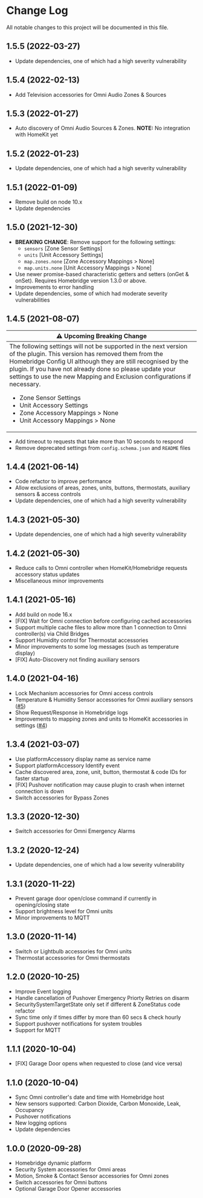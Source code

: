 # Change Log

All notable changes to this project will be documented in this file.

## 1.5.5 (2022-03-27)

* Update dependencies, one of which had a high severity vulnerability

## 1.5.4 (2022-02-13)

* Add Television accessories for Omni Audio Zones & Sources

## 1.5.3 (2022-01-27)

* Auto discovery of Omni Audio Sources & Zones. **NOTE:** No integration with HomeKit yet

## 1.5.2 (2022-01-23)

* Update dependencies, one of which had a high severity vulnerability

## 1.5.1 (2022-01-09)

* Remove build on node 10.x
* Update dependencies

## 1.5.0 (2021-12-30)

* **BREAKING CHANGE**: Remove support for the following settings:
  - `sensors` [Zone Sensor Settings]
  - `units` [Unit Accessory Settings]
  - `map.zones.none` [Zone Accessory Mappings &gt; None]
  - `map.units.none` [Unit Accessory Mappings &gt; None]
* Use newer promise-based characteristic getters and setters (onGet & onSet). Requires Homebridge version 1.3.0 or above.
* Improvements to error handling
* Update dependencies, some of which had moderate severity vulnerabilities

## 1.4.5 (2021-08-07)

|:warning: **Upcoming Breaking Change**|
|---|
|The following settings will not be supported in the next version of the plugin. This version has removed them from the Homebridge Config UI although they are still recognised by the plugin. If you have not already done so please update your settings to use the new Mapping and Exclusion configurations if necessary.<br/><ul><li>Zone Sensor Settings</li><li>Unit Accessory Settings</li><li>Zone Accessory Mappings &gt; None</li><li>Unit Accessory Mappings &gt; None</li></ul>|

* Add timeout to requests that take more than 10 seconds to respond
* Remove deprecated settings from `config.schema.json` and `README` files

## 1.4.4 (2021-06-14)

* Code refactor to improve performance
* Allow exclusions of areas, zones, units, buttons, thermostats, auxiliary sensors & access controls
* Update dependencies, one of which had a high severity vulnerability

## 1.4.3 (2021-05-30)

* Update dependencies, one of which had a high severity vulnerability

## 1.4.2 (2021-05-30)

* Reduce calls to Omni controller when HomeKit/Homebridge requests accessory status updates
* Miscellaneous minor improvements

## 1.4.1 (2021-05-16)

* Add build on node 16.x
* [FIX] Wait for Omni connection before configuring cached accessories
* Support multiple cache files to allow more than 1 connection to Omni controller(s) via Child Bridges
* Support Humidity control for Thermostat accessories
* Minor improvements to some log messages (such as temperature display)
* [FIX] Auto-Discovery not finding auxiliary sensors

## 1.4.0 (2021-04-16)

* Lock Mechanism accessories for Omni access controls
* Temperature & Humidity Sensor accessories for Omni auxiliary sensors ([#5](https://github.com/mantorok1/homebridge-omnilink-platform/issues/5))
* Show Request/Response in Homebridge logs
* Improvements to mapping zones and units to HomeKit accessories in settings ([#4](https://github.com/mantorok1/homebridge-omnilink-platform/issues/4))

## 1.3.4 (2021-03-07)

* Use platformAccessory display name as service name
* Support platformAccessory Identify event
* Cache discovered area, zone, unit, button, thermostat & code IDs for faster startup
* [FIX] Pushover notification may cause plugin to crash when internet connection is down
* Switch accessories for Bypass Zones

## 1.3.3 (2020-12-30)

* Switch accessories for Omni Emergency Alarms

## 1.3.2 (2020-12-24)

* Update dependencies, one of which had a low severity vulnerability

## 1.3.1 (2020-11-22)

* Prevent garage door open/close command if currently in opening/closing state
* Support brightness level for Omni units
* Minor improvements to MQTT

## 1.3.0 (2020-11-14)

* Switch or Lightbulb accessories for Omni units
* Thermostat accessories for Omni thermostats

## 1.2.0 (2020-10-25)

* Improve Event logging
* Handle cancellation of Pushover Emergency Priorty Retries on disarm
* SecuritySystemTargetState only set if different & ZoneStatus code refactor
* Sync time only if times differ by more than 60 secs & check hourly
* Support pushover notifications for system troubles
* Support for MQTT

## 1.1.1 (2020-10-04)

* [FIX] Garage Door opens when requested to close (and vice versa)

## 1.1.0 (2020-10-04)

* Sync Omni controller's date and time with Homebridge host
* New sensors supported: Carbon Dioxide, Carbon Monoxide, Leak, Occupancy
* Pushover notifications
* New logging options
* Update dependencies

## 1.0.0 (2020-09-28)

* Homebridge dynamic platform
* Security System accessories for Omni areas
* Motion, Smoke & Contact Sensor accessories for Omni zones
* Switch accessories for Omni buttons
* Optional Garage Door Opener accessories
